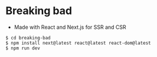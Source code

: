 # Breaking bad

* Made with React and Next.js for SSR and CSR

```console
$ cd breaking-bad
$ npm install next@latest react@latest react-dom@latest
$ npm run dev
```
